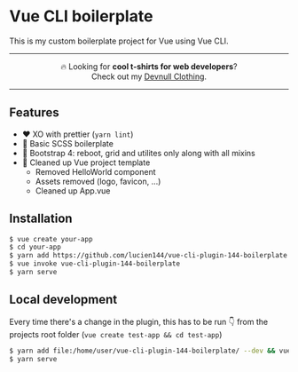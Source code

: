 # Vue CLI boilerplate

This is my custom boilerplate project for Vue using Vue CLI.

---
<p align="center">
🔥 Looking for <strong>cool t-shirts for web developers</strong>?<br>
Check out my <a href="https://devnull.store?utm_source=github&utm_medium=link&utm_campaign=lemp" target="_blank">Devnull Clothing</a>.
</p>

---

## Features
- ❤️ XO with prettier (`yarn lint`)
- 💄 Basic SCSS boilerplate
- 🥾 Bootstrap 4: reboot, grid and utilites only along with all mixins
- 🧹 Cleaned up Vue project template
  - Removed HelloWorld component
  - Assets removed (logo, favicon, ...)
  - Cleaned up App.vue

## Installation

```sh
$ vue create your-app
$ cd your-app
$ yarn add https://github.com/lucien144/vue-cli-plugin-144-boilerplate.git
$ vue invoke vue-cli-plugin-144-boilerplate
$ yarn serve
```

## Local development

Every time there's a change in the plugin, this has to be run 👇 from the projects root folder (`vue create test-app && cd test-app`)

```sh
$ yarn add file:/home/user/vue-cli-plugin-144-boilerplate/ --dev && vue invoke vue-cli-plugin-144-boilerplate
$ yarn serve
```